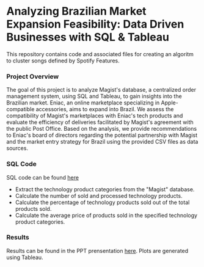 # Analyzing Brazilian Market Expansion Feasibility: Data Driven Businesses with SQL & Tableau

This repository contains code and associated files for creating an algoritm to cluster songs defined by Spotify Features.

### Project Overview
The goal of this project is to analyze Magist's database, a centralized order management system, using SQL and Tableau, to gain insights into the Brazilian market. Eniac, an online marketplace specializing in Apple-compatible accessories, aims to expand into Brazil. We assess the compatibility of Magist's marketplaces with Eniac's tech products and evaluate the efficiency of deliveries facilitated by Magist's agreement with the public Post Office. Based on the analysis, we provide recommendations to Eniac's board of directors regarding the potential partnership with Magist and the market entry strategy for Brazil using the provided CSV files as data sources.


### SQL Code
SQL code can be found [here](https://github.com/ginkof/Data-Science-Portfolio/blob/main/Data%20Analysis/Analyzing%20Brazilian%20Market%20Expansion%20Feasibility%3A%20Data%20Driven%20Businesses%20with%20SQL%20%26%20Tableau/Answer%20business%20questions.sql)

* Extract the technology product categories from the "Magist" database.
* Calculate the number of sold and processed technology products.
* Calculate the percentage of technology products sold out of the total products sold.
* Calculate the average price of products sold in the specified technology product categories.


### Results
Results can be found in the PPT prensentation [here](https://github.com/ginkof/Data-Science-Portfolio/blob/main/Data%20Analysis/Analyzing%20Brazilian%20Market%20Expansion%20Feasibility%3A%20Data%20Driven%20Businesses%20with%20SQL%20%26%20Tableau/presentation%20Eniac%20and%20Magist.pptx). Plots are generated using Tableau.
